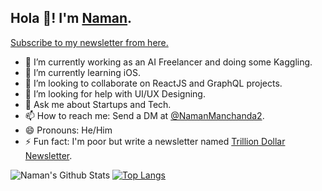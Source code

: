 ## Hola 👋! I'm [Naman](https://twitter.com/NamanManchanda2).
[Subscribe to my newsletter from here.](http://namanmanchanda.substack.com)

- 🔭 I’m currently working as an AI Freelancer and doing some Kaggling.
- 🌱 I’m currently learning iOS.
- 👯 I’m looking to collaborate on ReactJS and GraphQL projects.
- 🤔 I’m looking for help with UI/UX Designing.
- 💬 Ask me about Startups and Tech.
- 📫 How to reach me: Send a DM at [@NamanManchanda2](https://twitter.com/NamanManchanda2).
- 😄 Pronouns: He/Him
- ⚡ Fun fact: I'm poor but write a newsletter named [Trillion Dollar Newsletter](https://namanmanchanda.substack.com).

![Naman's Github Stats](https://github-readme-stats.vercel.app/api?username=namanmanchanda09&show_icons=true&hide_border=true&theme=calm)
[![Top Langs](https://github-readme-stats.vercel.app/api/top-langs/?username=namanmanchanda09&layout=compact&theme=calm)](https://github.com/namanmanchanda09/)

